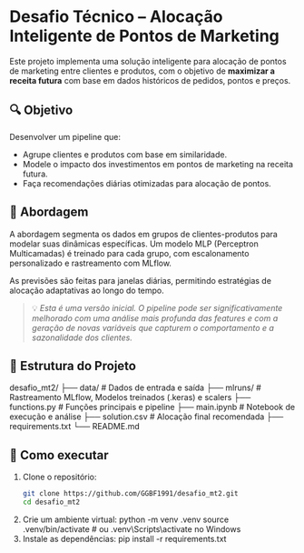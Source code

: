 # Desafio Técnico – Alocação Inteligente de Pontos de Marketing

Este projeto implementa uma solução inteligente para alocação de pontos de marketing entre clientes e produtos, com o objetivo de **maximizar a receita futura** com base em dados históricos de pedidos, pontos e preços.

## 🔍 Objetivo

Desenvolver um pipeline que:

- Agrupe clientes e produtos com base em similaridade.
- Modele o impacto dos investimentos em pontos de marketing na receita futura.
- Faça recomendações diárias otimizadas para alocação de pontos.

## 🧠 Abordagem

A abordagem segmenta os dados em grupos de clientes-produtos para modelar suas dinâmicas específicas. Um modelo MLP (Perceptron Multicamadas) é treinado para cada grupo, com escalonamento personalizado e rastreamento com MLflow.

As previsões são feitas para janelas diárias, permitindo estratégias de alocação adaptativas ao longo do tempo.

> 💡 *Esta é uma versão inicial. O pipeline pode ser significativamente melhorado com uma análise mais profunda das features e com a geração de novas variáveis que capturem o comportamento e a sazonalidade dos clientes.*

## 📂 Estrutura do Projeto

desafio_mt2/
├── data/ # Dados de entrada e saída
├── mlruns/ # Rastreamento MLflow, Modelos treinados (.keras) e scalers
├── functions.py # Funções principais e pipeline
├── main.ipynb # Notebook de execução e análise
├── solution.csv # Alocação final recomendada
├── requirements.txt
└── README.md

## 🚀 Como executar

1. Clone o repositório:
   ```bash
   git clone https://github.com/GGBF1991/desafio_mt2.git
   cd desafio_mt2
2. Crie um ambiente virtual:
    python -m venv .venv
    source .venv/bin/activate  # ou .venv\Scripts\activate no Windows
3. Instale as dependências:
    pip install -r requirements.txt

